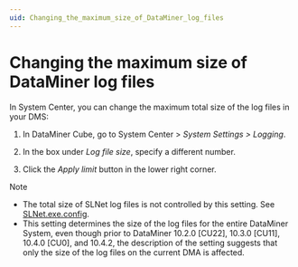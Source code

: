 ```yaml
---
uid: Changing_the_maximum_size_of_DataMiner_log_files
---
```


# Changing the maximum size of DataMiner log files

In System Center, you can change the maximum total size of the log files in your DMS:

1. In DataMiner Cube, go to System Center \> *System Settings \> Logging*.

1. In the box under *Log file size*, specify a different number.

1. Click the *Apply limit* button in the lower right corner.

> [!NOTE]
>
> - The total size of SLNet log files is not controlled by this setting. See [SLNet.exe.config](xref:SLNet_exe_config).
> - This setting determines the size of the log files for the entire DataMiner System, even though prior to DataMiner 10.2.0 [CU22], 10.3.0 [CU11], 10.4.0 [CU0], and 10.4.2, the description of the setting suggests that only the size of the log files on the current DMA is affected.
